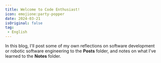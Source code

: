 ```yaml
---
title: Welcome to Code Enthusiast!
icon: emojione:party-popper
date: 2024-03-21
isOriginal: false
tag:
 - English
---
```


In this blog, I'll post some of my own reflections on software development or robotic software engineering to the **Posts** folder, and notes on what I've learned to the **Notes** folder.
